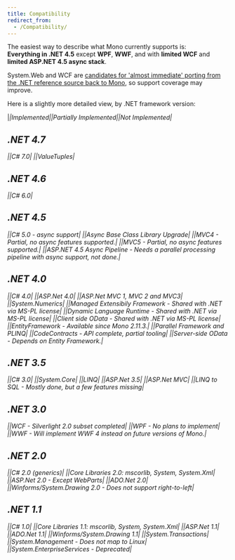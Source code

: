 ```yaml
---
title: Compatibility
redirect_from:
  - /Compatibility/
---
```


The easiest way to describe what Mono currently supports is:<br/>
**Everything in .NET 4.5** except **WPF**, **WWF**, and with **limited WCF** and **limited ASP.NET 4.5 async stack**.

System.Web and WCF are [candidates for 'almost immediate' porting from the .NET reference source back to Mono](/docs/about-mono/dotnet-integration/#entire-assemblies), so support coverage may improve.

Here is a slightly more detailed view, by .NET framework version:

|<i class="fa fa-check"/>|Implemented|<i class="fa fa-exclamation-triangle"/>|Partially Implemented|<i class="fa fa-ban"/>|Not Implemented|

.NET 4.7
--------

|<i class="fa fa-check"/>|C# 7.0|
|<i class="fa fa-check"/>|ValueTuples|


.NET 4.6
--------

|<i class="fa fa-check"/>|C# 6.0|

.NET 4.5
--------

|<i class="fa fa-check"/>|C# 5.0 - async support|
|<i class="fa fa-check"/>|Async Base Class Library Upgrade|
|<i class="fa fa-exclamation-triangle"/>|MVC4 *- Partial, no async features supported.*|
|<i class="fa fa-exclamation-triangle"/>|MVC5 *- Partial, no async features supported.*|
|<i class="fa fa-ban"/>|ASP.NET 4.5 Async Pipeline *- Needs a parallel processing pipeline with async support, not done.*|

.NET 4.0
--------

|<i class="fa fa-check"/>|C# 4.0|
|<i class="fa fa-check"/>|ASP.Net 4.0|
|<i class="fa fa-check"/>|ASP.Net MVC 1, MVC 2 and MVC3|
|<i class="fa fa-check"/>|System.Numerics|
|<i class="fa fa-check"/>|Managed Extensibily Framework *- Shared with .NET via MS-PL license*|
|<i class="fa fa-check"/>|Dynamic Language Runtime *- Shared with .NET via MS-PL license*|
|<i class="fa fa-check"/>|Client side OData *- Shared with .NET via MS-PL license*|
|<i class="fa fa-check"/>|EntityFramework *- Available since Mono 2.11.3.*|
|<i class="fa fa-check"/>|Parallel Framework and PLINQ|
|<i class="fa fa-exclamation-triangle"/>|CodeContracts *- API complete, partial tooling*|
|<i class="fa fa-exclamation-triangle"/>|Server-side OData *- Depends on Entity Framework.*|

.NET 3.5
--------

|<i class="fa fa-check"/>|C# 3.0|
|<i class="fa fa-check"/>|System.Core|
|<i class="fa fa-check"/>|LINQ|
|<i class="fa fa-check"/>|ASP.Net 3.5|
|<i class="fa fa-check"/>|ASP.Net MVC|
|<i class="fa fa-check"/>|LINQ to SQL *- Mostly done, but a few features missing*|

.NET 3.0
--------

|<i class="fa fa-exclamation-triangle"/>|WCF *- Silverlight 2.0 subset completed*|
|<i class="fa fa-ban"/>|WPF *- No plans to implement*|
|<i class="fa fa-ban"/>|WWF *- Will implement WWF 4 instead on future versions of Mono.*|

.NET 2.0
--------

|<i class="fa fa-check"/>|C# 2.0 (generics)|
|<i class="fa fa-check"/>|Core Libraries 2.0: mscorlib, System, System.Xml|
|<i class="fa fa-check"/>|ASP.Net 2.0 *- Except WebParts*|
|<i class="fa fa-check"/>|ADO.Net 2.0|
|<i class="fa fa-check"/>|Winforms/System.Drawing 2.0 *- Does not support right-to-left*|

.NET 1.1
--------

|<i class="fa fa-check"/>|C# 1.0|
|<i class="fa fa-check"/>|Core Libraries 1.1: mscorlib, System, System.Xml|
|<i class="fa fa-check"/>|ASP.Net 1.1|
|<i class="fa fa-check"/>|ADO.Net 1.1|
|<i class="fa fa-check"/>|Winforms/System.Drawing 1.1|
|<i class="fa fa-check"/>|System.Transactions|
|<i class="fa fa-ban"/>|System.Management *- Does not map to Linux*|
|<i class="fa fa-ban"/>|System.EnterpriseServices *- Deprecated*|
